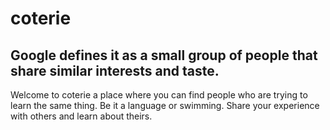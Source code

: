 # coterie

## Google defines it as a small group of people that share similar interests and taste. 

Welcome to coterie a place where you can find people who are trying to learn the same thing. Be it a language or swimming. Share your experience with others and learn about theirs.